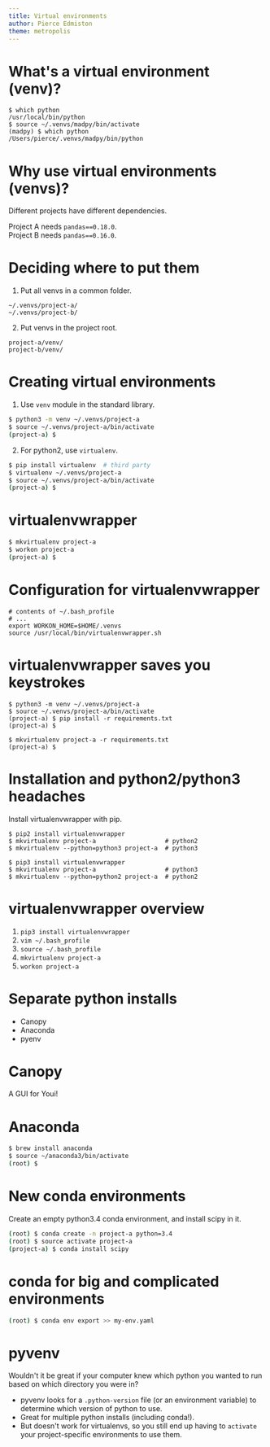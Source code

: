 ```yaml
---
title: Virtual environments
author: Pierce Edmiston
theme: metropolis
---
```


# What's a virtual environment (venv)?

```
$ which python
/usr/local/bin/python
$ source ~/.venvs/madpy/bin/activate
(madpy) $ which python
/Users/pierce/.venvs/madpy/bin/python
```

# Why use virtual environments (venvs)?

Different projects have different dependencies.

Project A needs `pandas==0.18.0`.  
Project B needs `pandas==0.16.0`.

# Deciding where to put them

1. Put all venvs in a common folder.

```
~/.venvs/project-a/
~/.venvs/project-b/
```

2. Put venvs in the project root.

```
project-a/venv/
project-b/venv/
```

# Creating virtual environments

1. Use `venv` module in the standard library.

```bash
$ python3 -m venv ~/.venvs/project-a
$ source ~/.venvs/project-a/bin/activate
(project-a) $
```

2. For python2, use `virtualenv`.

```bash
$ pip install virtualenv  # third party
$ virtualenv ~/.venvs/project-a
$ source ~/.venvs/project-a/bin/activate
(project-a) $
```

# virtualenvwrapper

```bash
$ mkvirtualenv project-a
$ workon project-a
(project-a) $
```

# Configuration for virtualenvwrapper

```
# contents of ~/.bash_profile
# ...
export WORKON_HOME=$HOME/.venvs
source /usr/local/bin/virtualenvwrapper.sh
```

# virtualenvwrapper saves you keystrokes

```
$ python3 -m venv ~/.venvs/project-a
$ source ~/.venvs/project-a/bin/activate
(project-a) $ pip install -r requirements.txt
(project-a) $
```

```
$ mkvirtualenv project-a -r requirements.txt
(project-a) $
```

# Installation and python2/python3 headaches

Install virtualenvwrapper with pip.

```
$ pip2 install virtualenvwrapper
$ mkvirtualenv project-a                   # python2
$ mkvirtualenv --python=python3 project-a  # python3
```

```
$ pip3 install virtualenvwrapper
$ mkvirtualenv project-a                   # python3
$ mkvirtualenv --python=python2 project-a  # python2
```

# virtualenvwrapper overview

1. `pip3 install virtualenvwrapper`
2. `vim ~/.bash_profile`
3. `source ~/.bash_profile`
4. `mkvirtualenv project-a`
5. `workon project-a`

# Separate python installs

- Canopy
- Anaconda
- pyenv

# Canopy

A GUI for Youi!

# Anaconda

```bash
$ brew install anaconda
$ source ~/anaconda3/bin/activate
(root) $
```

# New conda environments

Create an empty python3.4 conda environment, and install scipy in it.

```bash
(root) $ conda create -n project-a python=3.4
(root) $ source activate project-a
(project-a) $ conda install scipy
```

# conda for big and complicated environments

```bash
(root) $ conda env export >> my-env.yaml
```

# pyvenv

Wouldn't it be great if your computer knew which python you wanted to run based on which directory you were in?

- pyvenv looks for a `.python-version` file (or an environment variable) to determine which version of python to use.
- Great for multiple python installs (including conda!).
- But doesn't work for virtualenvs, so you still end up having to `activate` your project-specific environments to use them.
